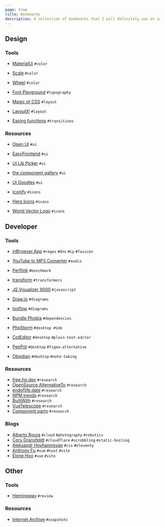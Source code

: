 ```yaml
---
page: true
title: Bookmarks
description: A collection of bookmarks that I will definitely use at some point
---
```


## Design

### Tools

- [MaterialUi](https://materialui.co/) `#color`
- [Scale](https://hihayk.github.io/scale/) `#color`
- [Wheel](https://hihayk.github.io/wheel/) `#color`

- [Font Playground](https://play.typedetail.com/) `#typography`

- [Magic of CSS](https://adamschwartz.co/magic-of-css/) `#layout`

- [Layoutit!](https://grid.layoutit.com/) `#layout`

- [Easing functions](https://easings.net/) `#transitions`

### Resources

- [Open UI](https://open-ui.org/) `#ui`
- [EasyFrontend](https://easyfrontend.com/) `#ui`
- [UI Lib Picker](https://ui-libs.vercel.app/) `#ui`
- [the component gallery](https://component.gallery/) `#ui`
- [UI Goodies](https://uigoodies.com/graphics) `#ui`

- [Iconify](https://icon-sets.iconify.design/) `#icons`
- [Hero Icons](https://heroicons.com/) `#icons`
- [World Vector Logo](https://worldvectorlogo.com/) `#icons`

## Developer

### Tools

- [inBrowser.App](https://inbrowser.app/) `#regex` `#dns` `#ip` `#favicon`
- [YouTube to MP3 Converter](https://ezmp3.cc/)  `#audio`
- [Perflink](https://perf.link/) `#benchmark`
- [transform](https://transform.tools/) `#transformers`
- [JS Visualizer 9000](https://www.jsv9000.app/) `#javascript`

- [Draw.io](https://www.drawio.com/) `#diagrams`
- [Isoflow](https://isoflow.io/) `#diagrams`

- [Bundle Phobia](https://bundlephobia.com/) `#dependencies`

- [PhpStorm](https://www.jetbrains.com/phpstorm/) `#desktop #ide`
- [CotEditor](https://coteditor.com/) `#desktop` `#plain-text-editor`
- [PenPot](https://penpot.app/) `#desktop` `#figma-alternative`
- [Obsidian](https://obsidian.md/) `#desktop` `#note-taking`

### Resources

- [free.for.dev](https://free-for.dev/) `#research`
- [OpenSource AlternativeTo](https://www.opensourcealternative.to/) `#research`
- [endoflife.date](https://endoflife.date/) `#research`
- [NPM trends](https://npmtrends.com/) `#research`
- [BuiltWith](https://builtwith.com/) `#research`
- [VueTelescope](https://www.vuetelescope.com/) `#research`
- [Component party](https://component-party.dev/) `#research`

### Blogs

- [Alberto Roura](https://albertoroura.com/) `#cloud` `#photography` `#robotics`
- [Cory Dransfeldt](https://coryd.dev/) `#cloudflare` `#scrobbling` `#static-hosting`
- [Aleksandr Hovhannisyan](https://www.aleksandrhovhannisyan.com/) `#css` `#eleventy`
- [Anthony Fu](https://antfu.me/) `#vue` `#nuxt` `#vite`
- [Elone Hoo](https://elonehoo.me/) `#vue` `#vite`


## Other

### Tools

- [Hemingway](https://hemingwayapp.com/) `#review`

### Resources

- [Internet Archive](https://archive.org/) `#snapshots`
